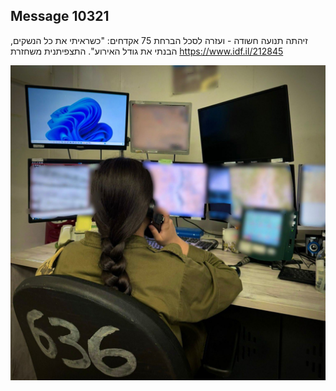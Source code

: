 ## Message 10321

זיהתה תנועה חשודה - ועזרה לסכל הברחת 75 אקדחים:
"כשראיתי את כל הנשקים, הבנתי את גודל האירוע". התצפיתנית משחזרת
https://www.idf.il/212845

![Photo](./10321/10321_photo.jpg)
